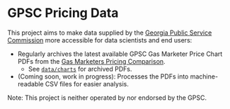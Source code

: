 # GPSC Pricing Data

This project aims to make data supplied by the [Georgia Public Service Commission](https://psc.ga.gov/) more accessible for data scientists and end users:

* Regularly archives the latest available GPSC Gas Marketer Price Chart PDFs from the [Gas Marketers Pricing Comparison](https://psc.ga.gov/utilities/natural-gas/marketers-pricing-index/).
    * See [`data/charts`](./data/charts) for archived PDFs.
* (Coming soon, work in progress): Processes the PDFs into machine-readable CSV files for easier analysis.

Note: This project is neither operated by nor endorsed by the GPSC.
